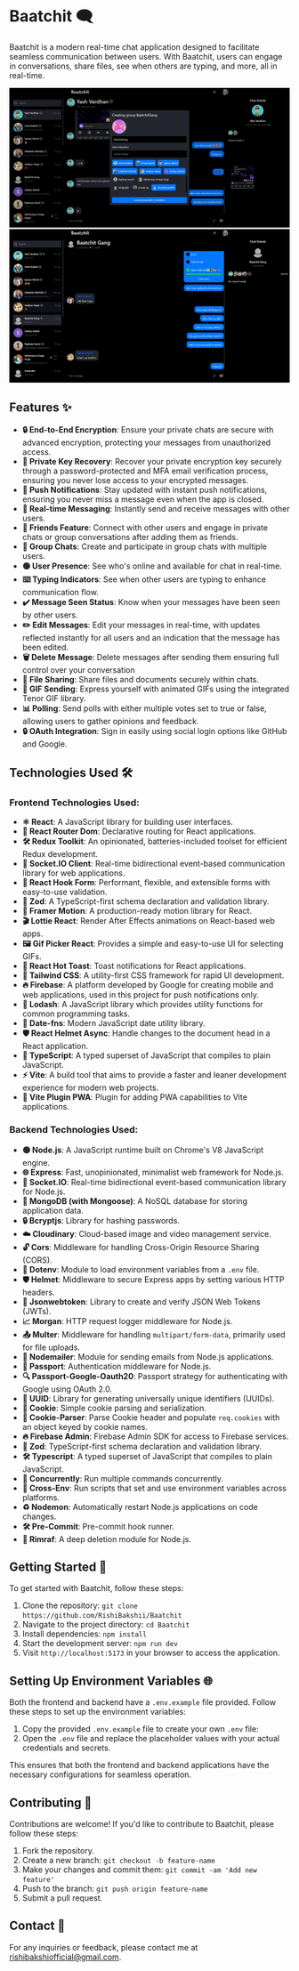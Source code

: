 # Baatchit 🗨️

Baatchit is a modern real-time chat application designed to facilitate seamless communication between users. With Baatchit, users can engage in conversations, share files, see when others are typing, and more, all in real-time.

![Baatchit](images/groupChatCreation.png)
![Baatchit](images/baatchit-gang.png)

## Features ✨

- **🔒 End-to-End Encryption**: Ensure your private chats are secure with advanced encryption, protecting your messages from unauthorized access.
- **🔑 Private Key Recovery**: Recover your private encryption key securely through a password-protected and MFA email verification process, ensuring you never lose access to your encrypted messages.
- **📲 Push Notifications**: Stay updated with instant push notifications, ensuring you never miss a message even when the app is closed.
- **💬 Real-time Messaging**: Instantly send and receive messages with other users.
- **🤝 Friends Feature**: Connect with other users and engage in private chats or group conversations after adding them as friends.
- **👥 Group Chats**: Create and participate in group chats with multiple users.
- **🟢 User Presence**: See who's online and available for chat in real-time.
- **⌨️ Typing Indicators**: See when other users are typing to enhance communication flow.
- **✔️ Message Seen Status**: Know when your messages have been seen by other users.
- **✏️ Edit Messages**: Edit your messages in real-time, with updates reflected instantly for all users and an indication that the message has been edited.
- **🗑️ Delete Message**: Delete messages after sending them ensuring full control over your conversation
- **📁 File Sharing**: Share files and documents securely within chats.
- **🎉 GIF Sending**: Express yourself with animated GIFs using the integrated Tenor GIF library.
- **📊 Polling**: Send polls with either multiple votes set to true or false, allowing users to gather opinions and feedback.
- **🔒 OAuth Integration**: Sign in easily using social login options like GitHub and Google.

## Technologies Used 🛠️

### Frontend Technologies Used:
- **⚛️ React**: A JavaScript library for building user interfaces.
- **🔗 React Router Dom**: Declarative routing for React applications.
- **🛠️ Redux Toolkit**: An opinionated, batteries-included toolset for efficient Redux development.
- **🔄 Socket.IO Client**: Real-time bidirectional event-based communication library for web applications.
- **📑 React Hook Form**: Performant, flexible, and extensible forms with easy-to-use validation.
- **📝 Zod**: A TypeScript-first schema declaration and validation library.
- **🎥 Framer Motion**: A production-ready motion library for React.
- **🎬 Lottie React**: Render After Effects animations on React-based web apps.
- **🖼️ Gif Picker React**: Provides a simple and easy-to-use UI for selecting GIFs.
- **🔔 React Hot Toast**: Toast notifications for React applications.
- **💅 Tailwind CSS**: A utility-first CSS framework for rapid UI development.
- **🔥 Firebase**: A platform developed by Google for creating mobile and web applications, used in this project for push notifications only.
- **🧠 Lodash**: A JavaScript library which provides utility functions for common programming tasks.
- **📅 Date-fns**: Modern JavaScript date utility library.
- **🛡️ React Helmet Async**: Handle changes to the document head in a React application.
- **🦺 TypeScript**: A typed superset of JavaScript that compiles to plain JavaScript.
- **⚡ Vite**: A build tool that aims to provide a faster and leaner development experience for modern web projects.
- **🔌 Vite Plugin PWA**: Plugin for adding PWA capabilities to Vite applications.

### Backend Technologies Used:
- **🟢 Node.js**: A JavaScript runtime built on Chrome's V8 JavaScript engine.
- **🌐 Express**: Fast, unopinionated, minimalist web framework for Node.js.
- **🔄 Socket.IO**: Real-time bidirectional event-based communication library for Node.js.
- **📂 MongoDB (with Mongoose)**: A NoSQL database for storing application data.
- **🔒 Bcryptjs**: Library for hashing passwords.
- **☁️ Cloudinary**: Cloud-based image and video management service.
- **🔓 Cors**: Middleware for handling Cross-Origin Resource Sharing (CORS).
- **🔧 Dotenv**: Module to load environment variables from a `.env` file.
- **🛡️ Helmet**: Middleware to secure Express apps by setting various HTTP headers.
- **🔐 Jsonwebtoken**: Library to create and verify JSON Web Tokens (JWTs).
- **📈 Morgan**: HTTP request logger middleware for Node.js.
- **📤 Multer**: Middleware for handling `multipart/form-data`, primarily used for file uploads.
- **📧 Nodemailer**: Module for sending emails from Node.js applications.
- **🔑 Passport**: Authentication middleware for Node.js.
- **🔍 Passport-Google-Oauth20**: Passport strategy for authenticating with Google using OAuth 2.0.
- **🔢 UUID**: Library for generating universally unique identifiers (UUIDs).
- **🍪 Cookie**: Simple cookie parsing and serialization.
- **🍪 Cookie-Parser**: Parse Cookie header and populate `req.cookies` with an object keyed by cookie names.
- **🔥 Firebase Admin**: Firebase Admin SDK for access to Firebase services.
- **🧩 Zod**: TypeScript-first schema declaration and validation library.
- **🛠️ Typescript**: A typed superset of JavaScript that compiles to plain JavaScript.
- **🔧 Concurrently**: Run multiple commands concurrently.
- **🔧 Cross-Env**: Run scripts that set and use environment variables across platforms.
- **♻️ Nodemon**: Automatically restart Node.js applications on code changes.
- **🛠️ Pre-Commit**: Pre-commit hook runner.
- **🚮 Rimraf**: A deep deletion module for Node.js.


## Getting Started 🚀

To get started with Baatchit, follow these steps:

1. Clone the repository: `git clone https://github.com/RishiBakshii/Baatchit`
2. Navigate to the project directory: `cd Baatchit`
3. Install dependencies: `npm install`
4. Start the development server: `npm run dev`
5. Visit `http://localhost:5173` in your browser to access the application.


## Setting Up Environment Variables 🌐

Both the frontend and backend have a `.env.example` file provided. Follow these steps to set up the environment variables:

1. Copy the provided `.env.example` file to create your own `.env` file:
2. Open the `.env` file and replace the placeholder values with your actual credentials and secrets.

This ensures that both the frontend and backend applications have the necessary configurations for seamless operation.

## Contributing 🤝

Contributions are welcome! If you'd like to contribute to Baatchit, please follow these steps:

1. Fork the repository.
2. Create a new branch: `git checkout -b feature-name`
3. Make your changes and commit them: `git commit -am 'Add new feature'`
4. Push to the branch: `git push origin feature-name`
5. Submit a pull request.

## Contact 📧

For any inquiries or feedback, please contact me at [rishibakshiofficial@gmail.com](mailto:rishibakshiofficial@gmail.com).